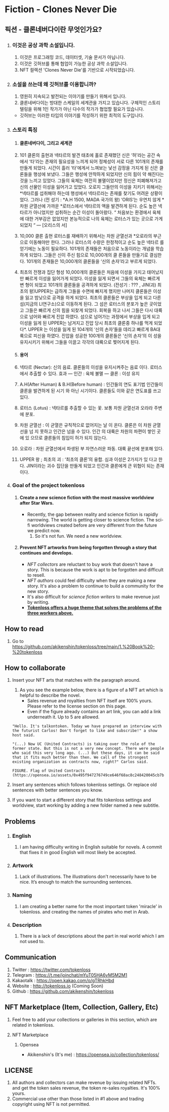 # Fiction - Clones Never Die



## 픽션 - 클론네버다이란 무엇인가요?

1. ### **이것은 공상 과학 소설입니다.** 

   1. 이것은 프로그래밍 코드, 데이터셋, 기술 문서가 아닙니다.
   2. 이것은 깃허브를 통해 협업이 가능한 공상 과학 소설입니다.
   3. NFT 컬렉션 'Clones Never Die'를 기반으로 시작되었습니다.

2. ### 소설을 쓰는데 왜 깃허브를 이용합니까?

   1. 영원히 지속되고 발전되는 이야기를 만들기 위해서 입니다. 
   2. 클론네버다이는 방대한 스케일의 세계관을 가지고 있습니다. 구체적인 스토리텔링을 위해 1인 작가가 아닌 다수의 작가가 협업할 필요가 있습니다.
   - 깃허브는 이러한 타입의 이야기를 작성하기 위한 최적의 도구입니다.

3. ### 스토리 특징

   1. #### 클론네버다이, 그리고 세계관

     1. 101 클론의 출현과 넥타르의 발견 태초에 홀로 존재했던 신은 ‘허’라는 공간 속에서 ‘타’라는 존재의 필요성을 느끼게 되어 정체성이 서로 다른 101개의 존재를 만들게 되었다. 시간이 흘러 ‘타’에게서 느껴보는 낯선 감정을 가지게 된 신은 클론들을 행성에 보냈다. 그들은 행성에 안착하게 되었지만 신의 힘이 약 해진다는 것을 느끼고 있었다. 그들의 육체는 여전히 불멸이었지만 정신은 피폐해져가고 신의 선물인 이성을 잃어가고 있었다. 오로지 그들만의 이성을 지키기 위해서는 *넥타르를 섭취해야 하는데 행성에서 넥타르라는 존재를 찾기도 어려운 상황이었다. 그러나 (전 성기 : *A.H 1500, MADA 국가의 왕) ‘ORIS’는 우연치 않게 *차원 균열선에 가까운 *로터스에서 넥타르의 액을 발견하게 된다. 순도 높은 넥타르가 아니었지만 섭취하는 순간 이성이 돌아왔다. “ 처음보는 환경에서 육체에 대한 거부감은 없었지만 본능적으로 나의 육체는 로터스가 있는 곳으로 가게 되었지 “ — [오리스의 서]
      2. 10,000 클론 출현 로터스를 재배하기 위해서는 차원 균열선과 *오로라의 부근으로 이동해야만 한다. 그러나 로터스의 수량은 한정적이고 순도 높은 넥타르 를 얻기에는 노동이 필요하다. 101개의 존재들은 처음으로 노동이라는 개념을 학습하게 되었다. 그들은 신이 주신 힘으로 10,000개의 클 론들을 만들기로 결심한다. 101개의 존재들은 10,000개의 클론들을 ‘신의 손자’라고 부르게 되었다.
      3. 최초의 전쟁과 집단 형성 10,000개의 클론들은 처음에 이성을 가지고 태어났지만 빠르게 이성을 잃어가게 되었다. 이성을 잃게 되면서 그들의 육체는 빠르게 변 형이 되었고 101개의 클론들을 공격하게 되었다. (전성기 : ??? , JIN(괴) 최초의 왕)UPPER는 급하게 그들을 수면에 빠지게 했지만 나머지 클론들은 이성을 잃고 밤낮으로 공격을 하게 되었다. 최초의 클론들은 부상을 입게 되고 다른 섬(지금의 LI연구소)으로 이동하게 된다. 그 섬은 로터스의 분포가 높은 곳이었고 그들은 빠르게 신의 힘을 되찾게 되었다. 회복을 하고 나서 그들은 다시 대륙으로 넘어와 빠르게 진압 하였다. 섬으로 넘어가는 과정에서 부상을 입게 되고 이성을 잃게 된 UPPER는 남겨지고 진압 당시 최초의 클론중 하나를 먹게 되었다*. UPPER 는 이성을 잃게 된 104개의 ‘신의 손자’들을 데리고 빠르게 BA대륙으로 피신을 하였다. 진압을 성공한 100개의 클론들은 ‘신의 손자’의 이 성을 유지시키기 위해서 그들을 이끌고 각각의 대륙으로 찢어지게 된다.

   2. #### 용어
     1. 넥타르 (Nectar): 신의 음료. 클론들의 이성을 유지시켜주는 음료 이다. 로터스에서 추출할 수 있다. 효과 — 인간 : 육체 불멸 — 클론 : 이성 유지
     2. A.H(After Human) & B.H(Before human) : 인간들의 연도 표기법 인간들이 클론을 발견하게 된 시기 와 아닌 시기이다. 클론들도 이와 같은 연도표를 쓰고 있다.
     3. 로터스 (Lotus) : 넥타르를 추출할 수 있는 꽃. 보통 차원 균열선과 오라라 주변에 분포.
     4. 차원 균열선 : 이 균열은 규칙적으로 없어지는 날 이 온다. 클론은 이 차원 균열선을 넘 지 못하고 인간은 넘을 수 있다. 인간 의 대륙은 차원의 파편이 쌓인 곳에 있 으므로 클론들의 침입이 허가 되지 않는다.
     5. 오로라 : 차원 균열선에서 파생된 부 자연스러운 파동. 대륙 끝선에 분포해 있다.
     6. UPPER 왕 ; 최초의 괴 : ‘최초의 클론’의 융합. 심과 이성은 2가지가 있 다고 한다. JIN이라는 괴수 집단을 만들게 되었고 인간과 클론에게 큰 위협이 되는 존재이다.


4. ### **Goal of the project tokenloss**

   1. #### Create a new science fiction with the most massive worldview after Star Wars.

      - Recently, the gap between reality and science fiction is rapidly narrowing. The world is getting closer to science fiction. The sci-fi worldviews created before are very different from the future we predict now. 
        1. So it's not fun. We need a new worldview.

   2. #### Prevent NFT artworks from being forgotten through a story that continues and develops.

      - *NFT collectors* are reluctant to buy work that doesn't have a story. This is because the work is apt to be forgotten and difficult to resell.
      - *NFT authors* could feel difficulty when they are making a new story. It's also a problem to continue to build a community for the new story.
      - It's also difficult for *science fiction writers* to make revenue just by writing.
      - **<u>Tokenloss offers a huge theme that solves the problems of the three workers above.</u>**
      
      

## How to read

1. Go to https://github.com/akikenshin/tokenloss/tree/main/1.%20Book%20-%20tokenloss



## How to collaborate

1. Insert your NFT arts that matches with the paragraph around.

   1. As you see the example below, there is a figure of a NFT art which is helpful to describe the novel.
      - Sales revenue and royalties from NFT itself are 100% yours. Please refer to the license section on this page.
      - Even if the figure already contains an art link, you can add a link underneath it. Up to 5 are allowed.

   ```
   "Hello. It's talkontoken. Today we have prepared an interview with the futurist Carlos! Don't forget to like and subscribe!" a show host said.
   
   "(...) Now UC (United Contracts) is taking over the role of the former state. But this is not a very new concept. There were people who said this very long ago. (...) But these days, it can be said that it fits much better than then. We call of the strongest existing organization as contracts now, right?" Carlos said.
   
   FIGURE. Flag of United Contracts (https://opensea.io/assets/0x495f947276749ce646f68ac8c248420045cb7b5e/36747705795185302194661942909448427870667582181923526092402472419338317987841)
   ```

2. Insert any sentences which follows tokenloss settings. Or replace old sentences with better sentences you know.

3. If you want to start a different story that fits tokenloss settings and worldview, start working by adding a new folder named a new subtitle.



## Problems

1. ### English

   1. I am having difficulty writing in English suitable for novels. A commit that fixes it in good English will most likely be accepted.

2. ### Artwork
   
   1. Lack of illustrations. The illustrations don't necessarily have to be nice. It’s enough to match the surrounding sentences.
3. ### Naming
   
   1. I am creating a better name for the most important token 'miracle' in tokenloss. and creating the names of pirates who met in Arab.
4. ### Description
   
   1. There is a lack of descriptions about the part in real world which I am not used to.



## Communication

1. Twitter : https://twitter.com/tokenloss
2. Telegram : https://t.me/joinchat/mYuT05HA6vM5M2M1
3. Kakaotalk : https://open.kakao.com/o/gTRhkHbd
4. Website : http://tokenloss.io (Coming Soon)
5. Github : https://github.com/akikenshin/tokenloss



## NFT Marketplace (Item, Collection, Gallery, Etc)

1. Feel free to add your collections or galleries in this section, which are related in tokenloss. 

2. NFT Marketplace 

   1. Opensea 

      - Akikenshin's (It's me) : https://opensea.io/collection/tokenloss/

      

## LICENSE

1. All authors and collectors can make revenue by issuing related NFTs. and get the token sales revenue, the token re-sales royalties. It's 100% yours.
2. Commercial use other than those listed in #1 above and trading copyright using NFT is not permitted.


